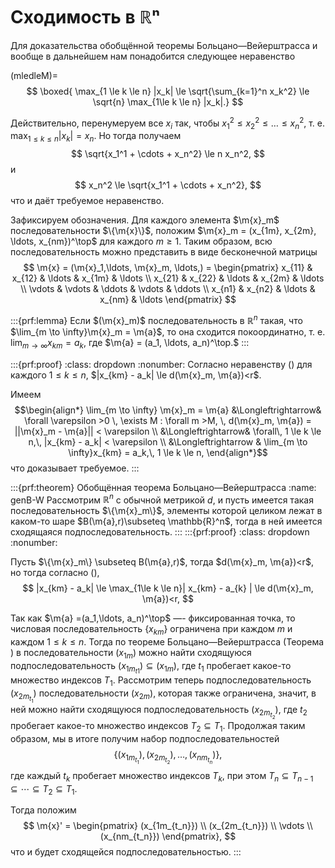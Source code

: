 # Сходимость в ℝⁿ

Для доказательства обобщённой теоремы Больцано—Вейерштрасса и вообще в дальнейшем нам понадобится следующее неравенство

(mledleM)=
$$
\boxed{
\max_{1 \le k \le n} |x_k| \le \sqrt{\sum_{k=1}^n x_k^2} \le \sqrt{n} \max_{1\le k \le n} |x_k|.}
$$

Действительно, перенумеруем все $x_i$ так, чтобы $x_1^2 \le x_2^2 \le \ldots \le x_n^2$, т. е. $\max_{1 \le k \le n} |x_k| = x_n$. Но тогда получаем
$$
\sqrt{x_1^1 + \cdots + x_n^2} \le n x_n^2, 
$$
и 
$$
x_n^2 \le \sqrt{x_1^1 + \cdots + x_n^2},
$$
что и даёт требуемое неравенство.

Зафиксируем обозначения. Для каждого элемента $\m{x}_m$ последовательности $\{\m{x}\}$, положим $\m{x}_m = (x_{1m}, x_{2m}, \ldots, x_{nm})^\top$ для каждого $m \ge 1$. Таким образом, всю последовательность можно представить в виде бесконечной матрицы
$$
\m{x} = (\m{x}_1,\ldots, \m{x}_m, \ldots,) = \begin{pmatrix}
x_{11} & x_{12} & \ldots & x_{1m} & \ldots \\
x_{21} & x_{22} & \ldots & x_{2m} & \ldots \\
\vdots & \vdots & \ddots & \vdots & \ddots \\
x_{n1} & x_{n2} & \ldots & x_{nm} & \ldots
\end{pmatrix}
$$

:::{prf:lemma}
Если $(\m{x}_m)$ последовательность в $\mathbb{R}^n$ такая, что $\lim_{m \to \infty}\m{x}_m = \m{a}$, то она сходится покоординатно, т. е. $\lim_{m\to \infty}x_{km} = a_k$, где $\m{a} = (a_1, \ldots, a_n)^\top.$
:::

:::{prf:proof}
:class: dropdown
:nonumber:
Согласно неравенству ([](#mledleM)) для каждого $1 \le k \le n$, $|x_{km} - a_k| \le d(\m{x}_m, \m{a})<r$.

Имеем 
$$\begin{align*}
\lim_{m \to \infty} \m{x}_m = \m{a} &\Longleftrightarrow& \forall \varepsilon >0 \, \exists M : \forall m >M, \, d(\m{x}_m, \m{a}) = ||\m{x}_m - \m{a}|| < \varepsilon \\
&\Longleftrightarrow& \forall\, 1 \le k \le n,\, |x_{km} - a_k| < \varepsilon \\
&\Longleftrightarrow & \lim_{m \to \infty}x_{km} = a_k,\, 1 \le k \le n,
\end{align*}$$
что доказывает требуемое.
:::


:::{prf:theorem} Обобщённая теорема Больцано—Вейерштрасса
:name: genB-W
Рассмотрим $\mathbb{R}^n$ с обычной метрикой $d$, и пусть имеется такая последовательность $\{\m{x}_m\}$, элементы которой целиком лежат в каком-то шаре $B(\m{a},r)\subseteq \mathbb{R}^n$, тогда в ней имеется сходящаяся подпоследовательность.
:::
:::{prf:proof}
:class: dropdown
:nonumber:

Пусть $\{\m{x}_m\} \subseteq B(\m{a},r)$, тогда $d(\m{x}_m, \m{a})<r$, но тогда согласно ([](#mledleM)),
$$
|x_{km} - a_k| \le \max_{1\le k \le n}| x_{km} - a_{k} | \le d(\m{x}_m, \m{a})<r,
$$

Так как $\m{a} =(a_1,\ldots, a_n)^\top$ —- фиксированная точка, то числовая последовательность $\{x_{km}\}$ ограничена при каждом $m$ и каждом $1\le k \le n$. Тогда по теореме Больцано—Вейерштрасса (Теорема [](#B-W)) в последовательности $(x_{1m})$ можно найти сходящуюся подпоследовательность $(x_{1m_{t1}}) \subseteq (x_{1m})$, где $t_1$ пробегает какое-то множество индексов $T_1$. Рассмотрим теперь подпоследовательность $(x_{2m_{t_1}})$ последовательности $(x_{2m})$, которая также ограничена, значит, в ней можно найти сходящуюся подпоследовательность $(x_{2m_{t_2}})$, где $t_2$ пробегает какое-то множество индексов $T_2 \subseteq T_1$. Продолжая таким образом, мы в итоге получим набор подпоследовательностей
$$
\{(x_{1m_{t_1}}), (x_{2m_{t_2}}), \ldots, (x_{nm_{t_n}})\},
$$
где каждый $t_k$ пробегает множество индексов $T_k$, при этом $T_n \subseteq T_{n-1} \subseteq \cdots \subseteq T_2 \subseteq T_1.$

Тогда положим 
$$
\m{x}' = \begin{pmatrix}
(x_{1m_{t_n}}) \\
(x_{2m_{t_n}}) \\
\vdots \\
(x_{nm_{t_n}})
\end{pmatrix},
$$
что и будет сходящейся подпоследовательностью. 
:::